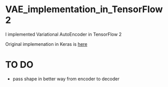 # VAE_implementation_in_TensorFlow2

I implemented Variational AutoEncoder in TensorFlow 2

Original implemenation in Keras is [here](https://datascienceschool.net/view-notebook/c5248de280a64ae2a96c1d4e690fdf79/)

# TO DO
* pass shape in better way from encoder to decoder
